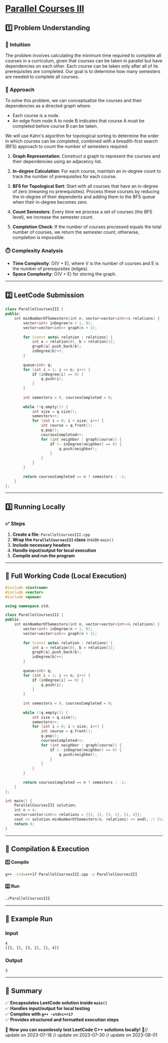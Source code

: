 # **[Parallel Courses III](https://leetcode.com/problems/parallel-courses-iii/description/)**  

## **1️⃣ Problem Understanding**  
### **📌 Intuition**  
The problem involves calculating the minimum time required to complete all courses in a curriculum, given that courses can be taken in parallel but have dependencies on each other. Each course can be taken only after all of its prerequisites are completed. Our goal is to determine how many semesters are needed to complete all courses.

### **🚀 Approach**  
To solve this problem, we can conceptualize the courses and their dependencies as a directed graph where:
- Each course is a node.
- An edge from node A to node B indicates that course A must be completed before course B can be taken.

We will use Kahn's algorithm for topological sorting to determine the order in which courses can be completed, combined with a breadth-first search (BFS) approach to count the number of semesters required.

1. **Graph Representation**: Construct a graph to represent the courses and their dependencies using an adjacency list.
  
2. **In-degree Calculation**: For each course, maintain an in-degree count to track the number of prerequisites for each course.

3. **BFS for Topological Sort**: Start with all courses that have an in-degree of zero (meaning no prerequisites). Process these courses by reducing the in-degree of their dependents and adding them to the BFS queue when their in-degree becomes zero.

4. **Count Semesters**: Every time we process a set of courses (the BFS level), we increase the semester count.

5. **Completion Check**: If the number of courses processed equals the total number of courses, we return the semester count; otherwise, completion is impossible.

### **⏱️ Complexity Analysis**  
- **Time Complexity**: O(V + E), where V is the number of courses and E is the number of prerequisites (edges).
- **Space Complexity**: O(V + E) for storing the graph.

---  

## **2️⃣ LeetCode Submission**  
```cpp
class ParallelCoursesIII {
public:
    int minNumberOfSemesters(int n, vector<vector<int>>& relations) {
        vector<int> inDegree(n + 1, 0);
        vector<vector<int>> graph(n + 1);
        
        for (const auto& relation : relations) {
            int a = relation[0], b = relation[1];
            graph[a].push_back(b);
            inDegree[b]++;
        }
        
        queue<int> q;
        for (int i = 1; i <= n; i++) {
            if (inDegree[i] == 0) {
                q.push(i);
            }
        }
        
        int semesters = 0, coursesCompleted = 0;
        
        while (!q.empty()) {
            int size = q.size();
            semesters++;
            for (int i = 0; i < size; i++) {
                int course = q.front();
                q.pop();
                coursesCompleted++;
                for (int neighbor : graph[course]) {
                    if (--inDegree[neighbor] == 0) {
                        q.push(neighbor);
                    }
                }
            }
        }
        
        return coursesCompleted == n ? semesters : -1;
    }
};
```  

---  

## **3️⃣ Running Locally**  
### **✅ Steps**  
1. **Create a file**: `ParallelCoursesIII.cpp`  
2. **Wrap the `ParallelCoursesIII` class** inside `main()`  
3. **Include necessary headers**  
4. **Handle input/output for local execution**  
5. **Compile and run the program**  

---  

## **📝 Full Working Code (Local Execution)**  
```cpp
#include <iostream>
#include <vector>
#include <queue>

using namespace std;

class ParallelCoursesIII {
public:
    int minNumberOfSemesters(int n, vector<vector<int>>& relations) {
        vector<int> inDegree(n + 1, 0);
        vector<vector<int>> graph(n + 1);
        
        for (const auto& relation : relations) {
            int a = relation[0], b = relation[1];
            graph[a].push_back(b);
            inDegree[b]++;
        }
        
        queue<int> q;
        for (int i = 1; i <= n; i++) {
            if (inDegree[i] == 0) {
                q.push(i);
            }
        }
        
        int semesters = 0, coursesCompleted = 0;
        
        while (!q.empty()) {
            int size = q.size();
            semesters++;
            for (int i = 0; i < size; i++) {
                int course = q.front();
                q.pop();
                coursesCompleted++;
                for (int neighbor : graph[course]) {
                    if (--inDegree[neighbor] == 0) {
                        q.push(neighbor);
                    }
                }
            }
        }
        
        return coursesCompleted == n ? semesters : -1;
    }
};

int main() {
    ParallelCoursesIII solution;
    int n = 4;
    vector<vector<int>> relations = {{2, 1}, {3, 1}, {1, 4}};
    cout << solution.minNumberOfSemesters(n, relations) << endl; // Example input
    return 0;
}
```  

---  

## **🔧 Compilation & Execution**  
#### **1️⃣ Compile**  
```bash
g++ -std=c++17 ParallelCoursesIII.cpp -o ParallelCoursesIII
```  

#### **2️⃣ Run**  
```bash
./ParallelCoursesIII
```  

---  

## **🎯 Example Run**  
### **Input**  
```
4
[[2, 1], [3, 1], [1, 4]]
```  
### **Output**  
```
3
```  

---  

## **📌 Summary**  
✅ **Encapsulates LeetCode solution inside `main()`**  
✅ **Handles input/output for local testing**  
✅ **Compiles with `g++ -std=c++17`**  
✅ **Provides structured and formatted execution steps**  

🚀 **Now you can seamlessly test LeetCode C++ solutions locally!** 🚀// update on 2023-07-18
// update on 2023-07-30
// update on 2023-08-01
